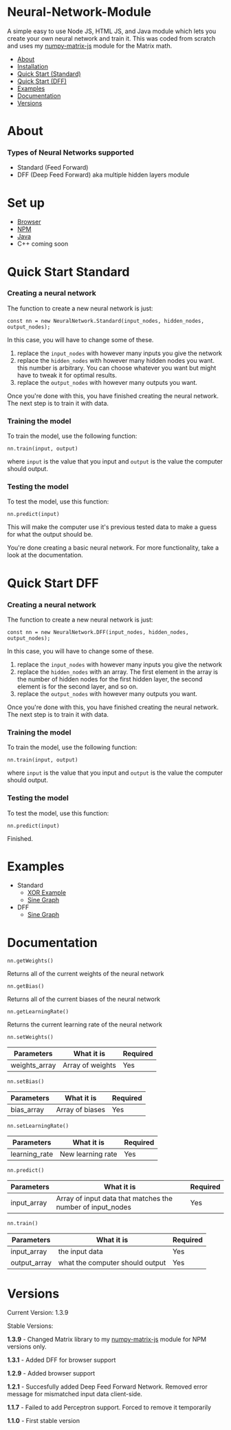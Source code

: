 # Neural-Network-Module

A simple easy to use Node JS, HTML JS, and Java module which lets you create your own neural network and train it. This was coded from scratch and uses my [numpy-matrix-js](https://github.com/SatvikVejendla/numpy-matrix-js) module for the Matrix math.

- [About](#about)
- [Installation](#set-up)
- [Quick Start (Standard)](#quick-start-standard)
- [Quick Start (DFF)](#quick-start-dff)
- [Examples](#examples)
- [Documentation](#documentation)
- [Versions](#versions)

# About

### Types of Neural Networks supported

- Standard (Feed Forward)
- DFF (Deep Feed Forward) aka multiple hidden layers module

# Set up

- [Browser](https://github.com/SatvikVejendla/Neural-Network-Module/blob/main/src/html/ReadMe.md)
- [NPM](https://github.com/SatvikVejendla/Neural-Network-Module/blob/main/src/npm/ReadMe.md)
- [Java](https://github.com/SatvikVejendla/Neural-Network-Module/blob/main/src/java/ReadMe.md)
- C++ coming soon
# Quick Start Standard

### Creating a neural network

The function to create a new neural network is just:

```
const nn = new NeuralNetwork.Standard(input_nodes, hidden_nodes, output_nodes);
```

In this case, you will have to change some of these.

1. replace the `input_nodes` with however many inputs you give the network
2. replace the `hidden_nodes` with however many hidden nodes you want. this number is arbitrary. You can choose whatever you want but might have to tweak it for optimal results.
3. replace the `output_nodes` with however many outputs you want.

Once you're done with this, you have finished creating the neural network. The next step is to train it with data.

### Training the model

To train the model, use the following function:

```
nn.train(input, output)
```

where `input` is the value that you input and `output` is the value the computer should output.

### Testing the model

To test the model, use this function:

```
nn.predict(input)
```

This will make the computer use it's previous tested data to make a guess for what the output should be.

You're done creating a basic neural network. For more functionality, take a look at the documentation.

# Quick Start DFF

### Creating a neural network

The function to create a new neural network is just:

```
const nn = new NeuralNetwork.DFF(input_nodes, hidden_nodes, output_nodes);
```

In this case, you will have to change some of these.

1. replace the `input_nodes` with however many inputs you give the network
2. replace the `hidden_nodes` with an array. The first element in the array is the number of hidden nodes for the first hidden layer, the second element is for the second layer, and so on.
3. replace the `output_nodes` with however many outputs you want.

Once you're done with this, you have finished creating the neural network. The next step is to train it with data.

### Training the model

To train the model, use the following function:

```
nn.train(input, output)
```

where `input` is the value that you input and `output` is the value the computer should output.

### Testing the model

To test the model, use this function:

```
nn.predict(input)
```

Finished.

# Examples

- Standard
  - [XOR Example](https://github.com/SatvikVejendla/Neural-Network-Node/blob/main/examples/Standard/XOR.js)
  - [Sine Graph](https://github.com/SatvikVejendla/Neural-Network-Node/blob/main/examples/Standard/sinwave.js)
- DFF
  - [Sine Graph](https://github.com/SatvikVejendla/Neural-Network-Node/blob/main/examples/DFF/sinwave.js)

# Documentation

`nn.getWeights()`

Returns all of the current weights of the neural network

`nn.getBias()`

Returns all of the current biases of the neural network

`nn.getLearningRate()`

Returns the current learning rate of the neural network

`nn.setWeights()`

| Parameters    | What it is       | Required |
| ------------- | ---------------- | -------- |
| weights_array | Array of weights | Yes      |

`nn.setBias()`

| Parameters | What it is      | Required |
| ---------- | --------------- | -------- |
| bias_array | Array of biases | Yes      |

`nn.setLearningRate()`

| Parameters    | What it is        | Required |
| ------------- | ----------------- | -------- |
| learning_rate | New learning rate | Yes      |

`nn.predict()`

| Parameters  | What it is                                                 | Required |
| ----------- | ---------------------------------------------------------- | -------- |
| input_array | Array of input data that matches the number of input_nodes | Yes      |

`nn.train()`

| Parameters   | What it is                      | Required |
| ------------ | ------------------------------- | -------- |
| input_array  | the input data                  | Yes      |
| output_array | what the computer should output | Yes      |

# Versions

Current Version: 1.3.9

Stable Versions:

**1.3.9** - Changed Matrix library to my [numpy-matrix-js](https://github.com/SatvikVejendla/numpy-matrix-js) module for NPM versions only.

**1.3.1** - Added DFF for browser support

**1.2.9** - Added browser support

**1.2.1** - Succesfully added Deep Feed Forward Network. Removed error message for mismatched input data client-side.

**1.1.7** - Failed to add Perceptron support. Forced to remove it temporarily

**1.1.0** - First stable version
